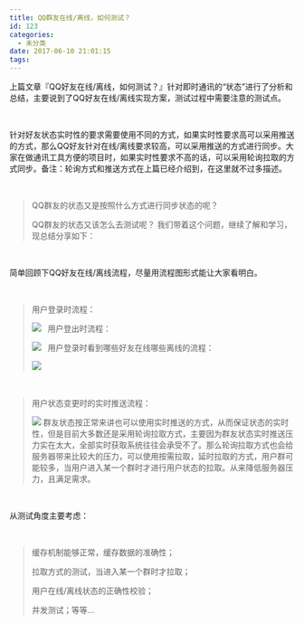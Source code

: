 ```yaml
---
title: QQ群友在线/离线，如何测试？
id: 123
categories:
  - 未分类
date: 2017-06-10 21:01:15
tags:
---
```


上篇文章『QQ好友在线/离线，如何测试？』针对即时通讯的“状态”进行了分析和总结，主要说到了QQ好友在线/离线实现方案，测试过程中需要注意的测试点。

&nbsp;

针对好友状态实时性的要求需要使用不同的方式，如果实时性要求高可以采用推送的方式，那么QQ好友针对在线/离线要求较高，可以采用推送的方式进行同步。大家在做通讯工具方便的项目时，如果实时性要求不高的话，可以采用轮询拉取的方式同步。备注：轮询方式和推送方式在上篇已经介绍到，在这里就不过多描述。

&nbsp;
> QQ群友的状态又是按照什么方式进行同步状态的呢？
> 
> 
> QQ群友的状态又该怎么去测试呢？
我们带着这个问题，继续了解和学习，现总结分享如下：

&nbsp;

简单回顾下QQ好友在线/离线流程，尽量用流程图形式能让大家看明白。

&nbsp;
> 用户登录时流程：
> 
> 
> ![](http://www.87testing.com/assets/blogimg/login1.png)
&nbsp;
> 用户登出时流程：
> 
> 
> ![](http://www.87testing.com/assets/blogimg/login2.png)
&nbsp;
> 用户登录时看到哪些好友在线哪些离线的流程：
> 
> 
> ![](http://www.87testing.com/assets/blogimg/login3.png)
&nbsp;

&nbsp;
> 用户状态变更时的实时推送流程：
> 
> 
> ![](http://www.87testing.com/assets/blogimg/login4.png)
群友状态按正常来讲也可以使用实时推送的方式，从而保证状态的实时性，但是目前大多数还是采用轮询拉取方式，主要因为群友状态实时推送压力实在太大，全部实时获取系统往往会承受不了。那么轮询拉取方式也会给服务器带来比较大的压力，可以使用按需拉取，延时拉取的方式，用户群可能较多，当用户进入某一个群时才进行用户状态的拉取。从来降低服务器压力，且满足需求。

&nbsp;

从测试角度主要考虑：

&nbsp;
> 缓存机制能够正常，缓存数据的准确性；
> 
> 
> 拉取方式的测试，当进入某一个群时才拉取；
> 
> 
> 用户在线/离线状态的正确性校验；
> 
> 
> 并发测试；等等…